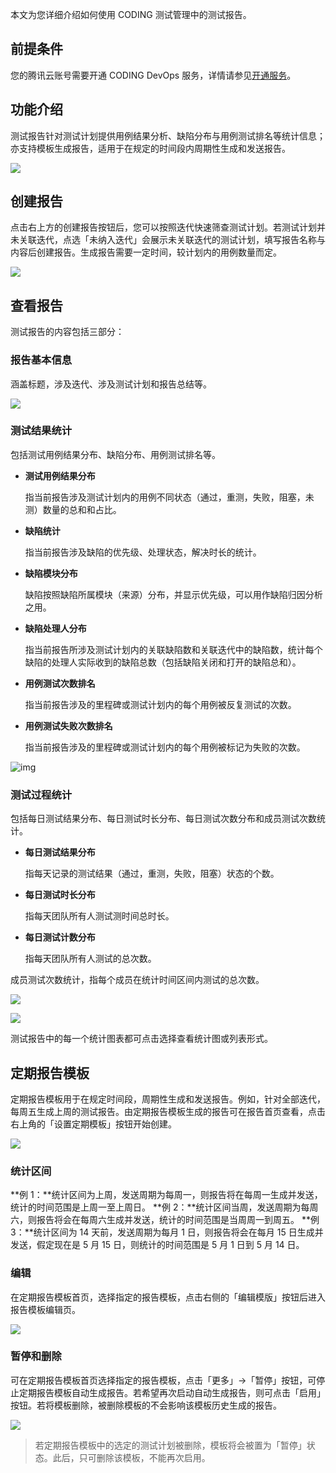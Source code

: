 本文为您详细介绍如何使用 CODING 测试管理中的测试报告。

## 前提条件

您的腾讯云账号需要开通 CODING DevOps 服务，详情请参见[开通服务](https://cloud.tencent.com/document/product/1115/37268)。

## 功能介绍

测试报告针对测试计划提供用例结果分析、缺陷分布与用例测试排名等统计信息；亦支持模板生成报告，适用于在规定的时间段内周期性生成和发送报告。

![](https://help-assets.codehub.cn/enterprise/20210518144733.png)

## 创建报告

点击右上方的创建报告按钮后，您可以按照迭代快速筛查测试计划。若测试计划并未关联迭代，点选「未纳入迭代」会展示未关联迭代的测试计划，填写报告名称与内容后创建报告。生成报告需要一定时间，较计划内的用例数量而定。

![](https://help-assets.codehub.cn/enterprise/20210518145556.png)

## 查看报告

测试报告的内容包括三部分：

### 报告基本信息

涵盖标题，涉及迭代、涉及测试计划和报告总结等。

![](https://help-assets.codehub.cn/enterprise/20210518103047.png)

### 测试结果统计

包括测试用例结果分布、缺陷分布、用例测试排名等。

-   **测试用例结果分布**

    指当前报告涉及测试计划内的用例不同状态（通过，重测，失败，阻塞，未测）数量的总和和占比。

-   **缺陷统计**

    指当前报告涉及缺陷的优先级、处理状态，解决时长的统计。

-   **缺陷模块分布**

    缺陷按照缺陷所属模块（来源）分布，并显示优先级，可以用作缺陷归因分析之用。

-   **缺陷处理人分布**

    指当前报告所涉及测试计划内的关联缺陷数和关联迭代中的缺陷数，统计每个缺陷的处理人实际收到的缺陷总数（包括缺陷关闭和打开的缺陷总和）。

-   **用例测试次数排名**

    指当前报告涉及的里程碑或测试计划内的每个用例被反复测试的次数。

-   **用例测试失败次数排名**

    指当前报告涉及的里程碑或测试计划内的每个用例被标记为失败的次数。

![img](https://help-assets.codehub.cn/enterprise/20210518104849.png)

### 测试过程统计

包括每日测试结果分布、每日测试时长分布、每日测试次数分布和成员测试次数统计。

-   **每日测试结果分布**

    指每天记录的测试结果（通过，重测，失败，阻塞）状态的个数。

-   **每日测试时长分布**

    指每天团队所有人测试测时间总时长。

-   **每日测试计数分布**

    指每天团队所有人测试的总次数。

成员测试次数统计，指每个成员在统计时间区间内测试的总次数。

![](https://coding-net-production-pp-ci.codehub.cn/d84d94ee-b0df-4b7b-8cd6-3dc03f395ccd.png)

![](https://coding-net-production-pp-ci.codehub.cn/e401315e-27ec-494c-b4e1-0e70d1a86895.png)

测试报告中的每一个统计图表都可点击选择查看统计图或列表形式。

## 定期报告模板

定期报告模板用于在规定时间段，周期性生成和发送报告。例如，针对全部迭代，每周五生成上周的测试报告。由定期报告模板生成的报告可在报告首页查看，点击右上角的「设置定期模板」按钮开始创建。

![](https://help-assets.codehub.cn/enterprise/20191107144722.png)

### 统计区间

**例 1：**统计区间为上周，发送周期为每周一，则报告将在每周一生成并发送，统计的时间范围是上周一至上周日。
**例 2：**统计区间当周，发送周期为每周六，则报告将会在每周六生成并发送，统计的时间范围是当周周一到周五。
**例 3：**统计区间为 14 天前，发送周期为每月 1 日，则报告将会在每月 15 日生成并发送，假定现在是 5 月 15 日，则统计的时间范围是 5 月 1 日到 5 月 14 日。

### 编辑

在定期报告模板首页，选择指定的报告模板，点击右侧的「编辑模版」按钮后进入报告模板编辑页。

![](https://help-assets.codehub.cn/enterprise/20191107145649.png)

### 暂停和删除

可在定期报告模板首页选择指定的报告模板，点击「更多」->「暂停」按钮，可停止定期报告模板自动生成报告。若希望再次启动自动生成报告，则可点击「启用」按钮。若将模板删除，被删除模板的不会影响该模板历史生成的报告。

![](https://help-assets.codehub.cn/enterprise/20191107145542.png)

> 若定期报告模板中的选定的测试计划被删除，模板将会被置为「暂停」状态。此后，只可删除该模板，不能再次启用。